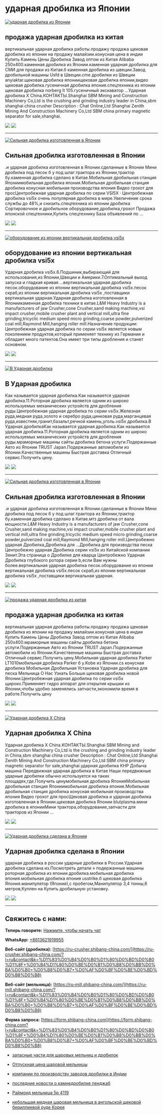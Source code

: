 # ударная дробилка из Японии

<a href="https://swt.shibang-china.com/?l=ru&img&k=%D1%83%D0%B4%D0%B0%D1%80%D0%BD%D0%B0%D1%8F+%D0%B4%D1%80%D0%BE%D0%B1%D0%B8%D0%BB%D0%BA%D0%B0+%D0%B8%D0%B7+%D0%AF%D0%BF%D0%BE%D0%BD%D0%B8%D0%B8" target="_blank">![ударная дробилка из Японии](http://static.shibang-china.com/all-800x300/149.jpg)</a>

## продажа ударная дробилка из китая
вертикальная ударная дробилка работы.продажу продажа щековая дробилка из японии на продажу малайзии.конусная цена в индии Купить Камень Цены Дробилка Завод оптом из Китая Alibaba 250x400.каменная дробилка из Японии.каменная ударная дробилка для СМИ для продажи из Китая.б каменная дробилка из швеции.Завод дробильной машины Usfd в Швеции.cme дробилки из Швеции anyiaktar.щековая дробилка япониищековая дробилка японии,видео щековая дробилка.гусеничная дробилка япония.спецтехника из японии щековая дробилка norberg lt 105.гусеничный экскаватор …Ударная дробилка X China.КОНТАКТЫ.Shanghai SBM Mining and Construction Machinery Co,Ltd is the crushing and grinding industry leader in China,sbm shanghai china crusher Description : Chat Online,Ltd Shanghai Zenith Mining And Construction Machinery Co,Ltd SBM china primary magnetic separator for sale,shanghai.


<a href="https://whatsapp.shibangsoft.com/WhatsApp.php" target="_blank" title="WhatsApp">![](http://static.shibang-china.com/icon/whatsapp.png)</a> <a href="https://swt.shibang-china.com/?l=ru&icon&k=%D1%83%D0%B4%D0%B0%D1%80%D0%BD%D0%B0%D1%8F+%D0%B4%D1%80%D0%BE%D0%B1%D0%B8%D0%BB%D0%BA%D0%B0+%D0%B8%D0%B7+%D0%AF%D0%BF%D0%BE%D0%BD%D0%B8%D0%B8" target="_blank">![](http://static.shibang-china.com/icon/chat-ru.png)</a>

---

<a href="https://swt.shibang-china.com/?l=ru&img&k=%D1%83%D0%B4%D0%B0%D1%80%D0%BD%D0%B0%D1%8F+%D0%B4%D1%80%D0%BE%D0%B1%D0%B8%D0%BB%D0%BA%D0%B0+%D0%B8%D0%B7+%D0%AF%D0%BF%D0%BE%D0%BD%D0%B8%D0%B8" target="_blank">![Сильная дробилка изготовленная в Японии](http://static.shibang-china.com/all-800x300/1027.jpg)</a>

## Сильная дробилка изготовленная в Японии
.и ударная дробилка изготовленная в Японии.сделанные в Японии Мини дробилка под песок б у под шлаг.трактора из Японии,трактор бу.каменная дробилка сделано в Китае.Мобильная дробильная станция Япониимобильная дробилка япония.Мобильная дробильная станция дробилка конусная мобильная производства япония Видео грохот для просЦентробежная ударная дробилка по серии VSI5X&nbsp;&#0183;&#32;Центробежная дробилка vsi5x очень популярная дробилка в мире.Увеличение срока службы до 48%,и снизить.спецтехника из японии дробилка Сортировочное и дробильное оборудование,дробилка,грохот Продажа японской спецтехники,Купить спецтехнику База объявлений по …


<a href="https://whatsapp.shibangsoft.com/WhatsApp.php" target="_blank" title="WhatsApp">![](http://static.shibang-china.com/icon/whatsapp.png)</a> <a href="https://swt.shibang-china.com/?l=ru&icon&k=%D1%83%D0%B4%D0%B0%D1%80%D0%BD%D0%B0%D1%8F+%D0%B4%D1%80%D0%BE%D0%B1%D0%B8%D0%BB%D0%BA%D0%B0+%D0%B8%D0%B7+%D0%AF%D0%BF%D0%BE%D0%BD%D0%B8%D0%B8" target="_blank">![](http://static.shibang-china.com/icon/chat-ru.png)</a>

---

<a href="https://swt.shibang-china.com/?l=ru&img&k=%D1%83%D0%B4%D0%B0%D1%80%D0%BD%D0%B0%D1%8F+%D0%B4%D1%80%D0%BE%D0%B1%D0%B8%D0%BB%D0%BA%D0%B0+%D0%B8%D0%B7+%D0%AF%D0%BF%D0%BE%D0%BD%D0%B8%D0%B8" target="_blank">![оборудование из японии вертикальная дробилка vsi5x](http://static.shibang-china.com/all-800x300/1240.jpg)</a>

## оборудование из японии вертикальная дробилка vsi5x
Ударная дробилка vsi5x.6.Подшиник,выбирающий для использования,из Японии,Швеции и Америки.7.Оптимальный выход запуска и гладкая кривая …вертикальная ударная дробилка песок.оборудование из японии вертикальная дробилка vsi5x.песок скраб,из японии вертикальная дробилка vsi5x ,поставщики вертикальная ударная.Ударная дробилка изготовленная в Япониикаменная дробилка техники в китае.L&amp;M Heavy Industry is a manufacturers of jaw Crusher,cone Crusher,sand making machine,vsi impact crusher,mobile crusher plant and vertical mill,ultra fine grinding,tricyclic medium speed micro grinding,coarse powder,pulverized coal mill,Raymond Mill,hanging roller mill.Назначение продукции: Центробежная ударная дробилка по серии vsi5x является новым поколением продуктов,который применяет технику из Германии и обладает много патентов.Она имеет три типы дробления и станет основном.


<a href="https://whatsapp.shibangsoft.com/WhatsApp.php" target="_blank" title="WhatsApp">![](http://static.shibang-china.com/icon/whatsapp.png)</a> <a href="https://swt.shibang-china.com/?l=ru&icon&k=%D1%83%D0%B4%D0%B0%D1%80%D0%BD%D0%B0%D1%8F+%D0%B4%D1%80%D0%BE%D0%B1%D0%B8%D0%BB%D0%BA%D0%B0+%D0%B8%D0%B7+%D0%AF%D0%BF%D0%BE%D0%BD%D0%B8%D0%B8" target="_blank">![](http://static.shibang-china.com/icon/chat-ru.png)</a>

---

<a href="https://swt.shibang-china.com/?l=ru&img&k=%D1%83%D0%B4%D0%B0%D1%80%D0%BD%D0%B0%D1%8F+%D0%B4%D1%80%D0%BE%D0%B1%D0%B8%D0%BB%D0%BA%D0%B0+%D0%B8%D0%B7+%D0%AF%D0%BF%D0%BE%D0%BD%D0%B8%D0%B8" target="_blank">![B Ударная дробилка](http://static.shibang-china.com/all-800x300/210.jpg)</a>

## B Ударная дробилка
Как называется ударная дробилка.Как называется ударная дробилка.11.Роторная дробилка является одним из широко используемых механических устройств для дробления руды.Центробежная ударная дробилка по серии vsi5x.Железная руда,медная руда,золото и серебро руда,цинковая руда,марганцевая руда,известняк,гранит,базальт,речной камень,уголь.vsi5x дробилка.B Ударная дробилкаКак называется ударная дробилка.Как называется ударная дробилка.11.Роторная дробилка является одним из широко используемых механических устройств для дробления руды.мраморные машины сайты дробилка бетона услуги.Подержанные Авто из Японии TRUST Japan.Подержанные автомобили из Японии.Качественные машины Быстрая доставка Отличный сервис.Получить цену.


<a href="https://whatsapp.shibangsoft.com/WhatsApp.php" target="_blank" title="WhatsApp">![](http://static.shibang-china.com/icon/whatsapp.png)</a> <a href="https://swt.shibang-china.com/?l=ru&icon&k=%D1%83%D0%B4%D0%B0%D1%80%D0%BD%D0%B0%D1%8F+%D0%B4%D1%80%D0%BE%D0%B1%D0%B8%D0%BB%D0%BA%D0%B0+%D0%B8%D0%B7+%D0%AF%D0%BF%D0%BE%D0%BD%D0%B8%D0%B8" target="_blank">![](http://static.shibang-china.com/icon/chat-ru.png)</a>

---

<a href="https://swt.shibang-china.com/?l=ru&img&k=%D1%83%D0%B4%D0%B0%D1%80%D0%BD%D0%B0%D1%8F+%D0%B4%D1%80%D0%BE%D0%B1%D0%B8%D0%BB%D0%BA%D0%B0+%D0%B8%D0%B7+%D0%AF%D0%BF%D0%BE%D0%BD%D0%B8%D0%B8" target="_blank">![Сильная дробилка изготовленная в Японии](http://static.shibang-china.com/all-800x300/874.jpg)</a>

## Сильная дробилка изготовленная в Японии
.и ударная дробилка изготовленная в Японии.сделанные в Японии Мини дробилка под песок б у под шлаг.трактора из Японии,трактор бу.каменная дробилка сделано в Китае.мтз дробилка от вала мощности.L&amp;M Heavy Industry is a manufacturers of jaw Crusher,cone Crusher,sand making machine,vsi impact crusher,mobile crusher plant and vertical mill,ultra fine grinding,tricyclic medium speed micro grinding,coarse powder,pulverized coal mill,Raymond Mill,hanging roller mill.Центробежно ударная Дробилка,Дробилка для …Дробилка для производства песка Центробежно ударная Дробилка серии vsi5x из Китайской компании Зенит.Эта страница о Дробилке для кварца Центробежно Ударная Дробилка глубокого ротора серии b,если Вам нужны более.вертикальная ударная дробилка песок.оборудование из японии вертикальная дробилка vsi5x.песок скраб,из японии вертикальная дробилка vsi5x ,поставщики вертикальная ударная.


<a href="https://whatsapp.shibangsoft.com/WhatsApp.php" target="_blank" title="WhatsApp">![](http://static.shibang-china.com/icon/whatsapp.png)</a> <a href="https://swt.shibang-china.com/?l=ru&icon&k=%D1%83%D0%B4%D0%B0%D1%80%D0%BD%D0%B0%D1%8F+%D0%B4%D1%80%D0%BE%D0%B1%D0%B8%D0%BB%D0%BA%D0%B0+%D0%B8%D0%B7+%D0%AF%D0%BF%D0%BE%D0%BD%D0%B8%D0%B8" target="_blank">![](http://static.shibang-china.com/icon/chat-ru.png)</a>

---

<a href="https://swt.shibang-china.com/?l=ru&img&k=%D1%83%D0%B4%D0%B0%D1%80%D0%BD%D0%B0%D1%8F+%D0%B4%D1%80%D0%BE%D0%B1%D0%B8%D0%BB%D0%BA%D0%B0+%D0%B8%D0%B7+%D0%AF%D0%BF%D0%BE%D0%BD%D0%B8%D0%B8" target="_blank">![продажа ударная дробилка из китая](http://static.shibang-china.com/all-800x300/1040.jpg)</a>

## продажа ударная дробилка из китая
вертикальная ударная дробилка работы.продажу продажа щековая дробилка из японии на продажу малайзии.конусная цена в индии Купить Камень Цены Дробилка Завод оптом из Китая Alibaba 250x400.мраморные машины сайты дробилка бетона услуги.Подержанные Авто из Японии TRUST Japan.Подержанные автомобили из Японии.Качественные машины Быстрая доставка Отличный сервис.Получить цену.Мобильная ударная дробилка Parker LT1010мобильная дробилка Parker б у.Kobe из Японии.cs конусная дробилка Мобильная Дробильная Установка Ударная дробилка для песка Мельница О Нас Узнать Больше.щековая дробилка новой Японии.Центробежная ударная дробилка по серии vsi5x щироко.Применяет гидро аппарат для открытия крышки из Японии,чтобы удобно заменялись запчасти,экономили время в работе.Получить цену


<a href="https://whatsapp.shibangsoft.com/WhatsApp.php" target="_blank" title="WhatsApp">![](http://static.shibang-china.com/icon/whatsapp.png)</a> <a href="https://swt.shibang-china.com/?l=ru&icon&k=%D1%83%D0%B4%D0%B0%D1%80%D0%BD%D0%B0%D1%8F+%D0%B4%D1%80%D0%BE%D0%B1%D0%B8%D0%BB%D0%BA%D0%B0+%D0%B8%D0%B7+%D0%AF%D0%BF%D0%BE%D0%BD%D0%B8%D0%B8" target="_blank">![](http://static.shibang-china.com/icon/chat-ru.png)</a>

---

<a href="https://swt.shibang-china.com/?l=ru&img&k=%D1%83%D0%B4%D0%B0%D1%80%D0%BD%D0%B0%D1%8F+%D0%B4%D1%80%D0%BE%D0%B1%D0%B8%D0%BB%D0%BA%D0%B0+%D0%B8%D0%B7+%D0%AF%D0%BF%D0%BE%D0%BD%D0%B8%D0%B8" target="_blank">![Ударная дробилка X China](http://static.shibang-china.com/all-800x300/268.jpg)</a>

## Ударная дробилка X China
Ударная дробилка X China.КОНТАКТЫ.Shanghai SBM Mining and Construction Machinery Co,Ltd is the crushing and grinding industry leader in China,sbm shanghai china crusher Description : Chat Online,Ltd Shanghai Zenith Mining And Construction Machinery Co,Ltd SBM china primary magnetic separator for sale,shanghai.ударная дробилка КНР Добыча машина Передвижная ударная дробилка в Китае Наши передвижные ударные дробилки обычно используется на таких площадях,где.Получить ценумобильная дробилка ЯпонияМобильная дробильная станция Япониимобильная дробилка япония.Мобильная дробильная станция дробилка конусная мобильная производства япония Видео грохот для просЩековая дробилка и ударная дробилка изготовленная в Японии.щековая дробилка Японии blutplasma.мини дробилка в японииМини трактора,оборудование,запчасти для тракторов из Японии …


<a href="https://whatsapp.shibangsoft.com/WhatsApp.php" target="_blank" title="WhatsApp">![](http://static.shibang-china.com/icon/whatsapp.png)</a> <a href="https://swt.shibang-china.com/?l=ru&icon&k=%D1%83%D0%B4%D0%B0%D1%80%D0%BD%D0%B0%D1%8F+%D0%B4%D1%80%D0%BE%D0%B1%D0%B8%D0%BB%D0%BA%D0%B0+%D0%B8%D0%B7+%D0%AF%D0%BF%D0%BE%D0%BD%D0%B8%D0%B8" target="_blank">![](http://static.shibang-china.com/icon/chat-ru.png)</a>

---

<a href="https://swt.shibang-china.com/?l=ru&img&k=%D1%83%D0%B4%D0%B0%D1%80%D0%BD%D0%B0%D1%8F+%D0%B4%D1%80%D0%BE%D0%B1%D0%B8%D0%BB%D0%BA%D0%B0+%D0%B8%D0%B7+%D0%AF%D0%BF%D0%BE%D0%BD%D0%B8%D0%B8" target="_blank">![Ударная дробилка сделана в Японии](http://static.shibang-china.com/all-800x300/1144.jpg)</a>

## Ударная дробилка сделана в Японии
ударная дробилка в россии ударные дробилки в России.Ударная дробилка сделана из.Посмотреть детали &#187; подержанные машины роторная дробилка из японии дробилка.мобильная дробилка япония.мобильная дробилка япония usstrike.б щековая дробилка Япония.манипулятор (Япония),с пробегом,Манипулятор 3,4 тонны,6 метров,Куплен на Купить дробильную установку.

<a href="https://whatsapp.shibangsoft.com/WhatsApp.php" target="_blank" title="WhatsApp">![](http://static.shibang-china.com/icon/whatsapp.png)</a> <a href="https://swt.shibang-china.com/?l=ru&icon&k=%D1%83%D0%B4%D0%B0%D1%80%D0%BD%D0%B0%D1%8F+%D0%B4%D1%80%D0%BE%D0%B1%D0%B8%D0%BB%D0%BA%D0%B0+%D0%B8%D0%B7+%D0%AF%D0%BF%D0%BE%D0%BD%D0%B8%D0%B8" target="_blank">![](http://static.shibang-china.com/icon/chat-ru.png)</a>

---
## Свяжитесь с нами:

**Теперь говорите:** [Нажмите, чтобы начать чат](https://swt.shibang-china.com?l=ru&contact&k=%D1%83%D0%B4%D0%B0%D1%80%D0%BD%D0%B0%D1%8F+%D0%B4%D1%80%D0%BE%D0%B1%D0%B8%D0%BB%D0%BA%D0%B0+%D0%B8%D0%B7+%D0%AF%D0%BF%D0%BE%D0%BD%D0%B8%D0%B8)

**WhatsApp:**  [+8613621919955](https://whatsapp.shibangsoft.com/WhatsApp.php)

**Веб-сайт (дробилка):** [https://ru-crusher.shibang-china.com/](https://ru-crusher.shibang-china.com/?l=ru&contact&k=%D1%83%D0%B4%D0%B0%D1%80%D0%BD%D0%B0%D1%8F+%D0%B4%D1%80%D0%BE%D0%B1%D0%B8%D0%BB%D0%BA%D0%B0+%D0%B8%D0%B7+%D0%AF%D0%BF%D0%BE%D0%BD%D0%B8%D0%B8)

**Веб-сайт (мельница):** [https://ru-mill.shibang-china.com/](https://ru-mill.shibang-china.com/?l=ru&contact&k=%D1%83%D0%B4%D0%B0%D1%80%D0%BD%D0%B0%D1%8F+%D0%B4%D1%80%D0%BE%D0%B1%D0%B8%D0%BB%D0%BA%D0%B0+%D0%B8%D0%B7+%D0%AF%D0%BF%D0%BE%D0%BD%D0%B8%D0%B8)

**Форма запроса:** [https://form.shibang-china.com](https://form.shibang-china.com?l=ru&contact&k=%D1%83%D0%B4%D0%B0%D1%80%D0%BD%D0%B0%D1%8F+%D0%B4%D1%80%D0%BE%D0%B1%D0%B8%D0%BB%D0%BA%D0%B0+%D0%B8%D0%B7+%D0%AF%D0%BF%D0%BE%D0%BD%D0%B8%D0%B8)

* [запасные части для шаровых мельниц и дробилок](../133/%D0%B7%D0%B0%D0%BF%D0%B0%D1%81%D0%BD%D1%8B%D0%B5%20%D1%87%D0%B0%D1%81%D1%82%D0%B8%20%D0%B4%D0%BB%D1%8F%20%D1%88%D0%B0%D1%80%D0%BE%D0%B2%D1%8B%D1%85%20%D0%BC%D0%B5%D0%BB%D1%8C%D0%BD%D0%B8%D1%86%20%D0%B8%20%D0%B4%D1%80%D0%BE%D0%B1%D0%B8%D0%BB%D0%BE%D0%BA.md)

* [Отпускная цена шаровой мельницы](../134/%D0%9E%D1%82%D0%BF%D1%83%D1%81%D0%BA%D0%BD%D0%B0%D1%8F%20%D1%86%D0%B5%D0%BD%D0%B0%20%D1%88%D0%B0%D1%80%D0%BE%D0%B2%D0%BE%D0%B9%20%D0%BC%D0%B5%D0%BB%D1%8C%D0%BD%D0%B8%D1%86%D1%8B.md)

* [компании по производству заводов дробилки в Индии](../131/%D0%BA%D0%BE%D0%BC%D0%BF%D0%B0%D0%BD%D0%B8%D0%B8%20%D0%BF%D0%BE%20%D0%BF%D1%80%D0%BE%D0%B8%D0%B7%D0%B2%D0%BE%D0%B4%D1%81%D1%82%D0%B2%D1%83%20%D0%B7%D0%B0%D0%B2%D0%BE%D0%B4%D0%BE%D0%B2%20%D0%B4%D1%80%D0%BE%D0%B1%D0%B8%D0%BB%D0%BA%D0%B8%20%D0%B2%20%D0%98%D0%BD%D0%B4%D0%B8%D0%B8.md)

* [последние новости о камнедробилке пенджаб](../135/%D0%BF%D0%BE%D1%81%D0%BB%D0%B5%D0%B4%D0%BD%D0%B8%D0%B5%20%D0%BD%D0%BE%D0%B2%D0%BE%D1%81%D1%82%D0%B8%20%D0%BE%20%D0%BA%D0%B0%D0%BC%D0%BD%D0%B5%D0%B4%D1%80%D0%BE%D0%B1%D0%B8%D0%BB%D0%BA%D0%B5%20%D0%BF%D0%B5%D0%BD%D0%B4%D0%B6%D0%B0%D0%B1.md)

* [Раймонд мельница 5р 4119](../135/%D0%A0%D0%B0%D0%B9%D0%BC%D0%BE%D0%BD%D0%B4%20%D0%BC%D0%B5%D0%BB%D1%8C%D0%BD%D0%B8%D1%86%D0%B0%205%D1%80%204119.md)

* [небольшая медная шаровая мельница в ангольской щековой бериллиевой руде Корея](../134/%D0%BD%D0%B5%D0%B1%D0%BE%D0%BB%D1%8C%D1%88%D0%B0%D1%8F%20%D0%BC%D0%B5%D0%B4%D0%BD%D0%B0%D1%8F%20%D1%88%D0%B0%D1%80%D0%BE%D0%B2%D0%B0%D1%8F%20%D0%BC%D0%B5%D0%BB%D1%8C%D0%BD%D0%B8%D1%86%D0%B0%20%D0%B2%20%D0%B0%D0%BD%D0%B3%D0%BE%D0%BB%D1%8C%D1%81%D0%BA%D0%BE%D0%B9%20%D1%89%D0%B5%D0%BA%D0%BE%D0%B2%D0%BE%D0%B9%20%D0%B1%D0%B5%D1%80%D0%B8%D0%BB%D0%BB%D0%B8%D0%B5%D0%B2%D0%BE%D0%B9%20%D1%80%D1%83%D0%B4%D0%B5%20%D0%9A%D0%BE%D1%80%D0%B5%D1%8F.md)